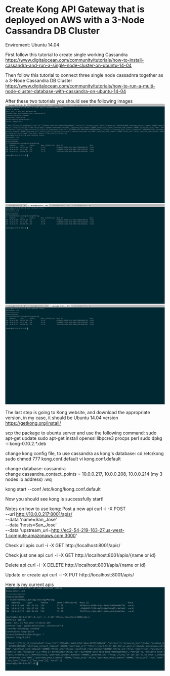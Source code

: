 # Create Kong API Gateway that is deployed on AWS with a 3-Node Cassandra DB Cluster

Enviroment: Ubuntu 14.04

First follow this tutorial to create single working Cassandra 
https://www.digitalocean.com/community/tutorials/how-to-install-cassandra-and-run-a-single-node-cluster-on-ubuntu-14-04

Then follow this tutorial to connect three single node cassadnra together as a 3-Node Cassandra DB Cluster
https://www.digitalocean.com/community/tutorials/how-to-run-a-multi-node-cluster-database-with-cassandra-on-ubuntu-14-04

After these two tutorials you should see the following images
![image](https://github.com/qih008/CMPE281-API-Gateway/blob/master/image/Cassandra1.png)
![image](https://github.com/qih008/CMPE281-API-Gateway/blob/master/image/Cassandra2.png)
![image](https://github.com/qih008/CMPE281-API-Gateway/blob/master/image/Cassandra3.png)

The last step is going to Kong website, and download the appropriate version, in my case, it should be Ubuntu 14.04 version
https://getkong.org/install/

scp the package to ubuntu server and use the following command:
sudo apt-get update
sudo apt-get install openssl libpcre3 procps perl
sudo dpkg -i kong-0.10.2.*.deb

change kong config file, to use cassandra as kong's database:
cd /etc/kong
sudo chmod 777 kong.conf.default
vi kong.conf.default

change database: cassandra <br />
change cassandra_contact_points = 10.0.0.217, 10.0.0.208, 10.0.0.214 (my 3 nodes ip address)
:wq

kong start --conf /etc/kong/kong.conf.default

Now you should see kong is successfully start!

Notes on how to use kong:
Post a new api
curl -i -X POST \
  --url http://10.0.0.217:8001/apis/ \
  --data 'name=San_Jose' \
  --data 'hosts=San_Jose' \
  --data 'upstream_url=http://ec2-54-219-163-27.us-west-1.compute.amazonaws.com:3000'

Check all apis
curl -i -X GET http://localhost:8001/apis/

Check just one api
curl -i -X GET http://localhost:8001/apis/{name or id}

Delete api
curl -i -X DELETE http://localhost:8001/apis/{name or id}

Update or create api
curl -i -X PUT http://localhost:8001/apis/

Here is my current apis
![image](https://github.com/qih008/CMPE281-API-Gateway/blob/master/image/apis.png)
